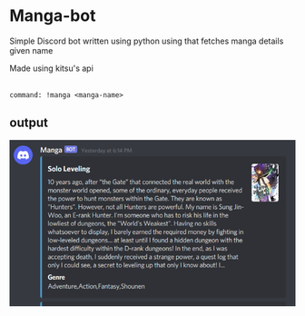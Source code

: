 # Manga-bot

Simple Discord bot written using python using that fetches manga details given name

Made using kitsu's api

```

command: !manga <manga-name>

```

## output

![](example.png)
